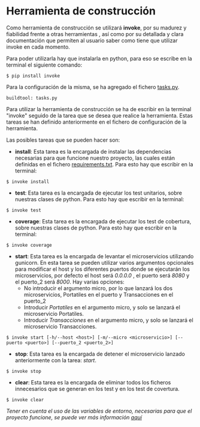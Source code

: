 # Herramienta de construcción

Como herramienta de construcción se utilizará **invoke**, por su madurez y fiabilidad frente a otras herramientas , así como por su detallada y clara documentación que permiten al usuario saber como tiene que utilizar invoke en cada momento.

Para poder utilizarla hay que instalarla en python, para eso se escribe en la terminal el siguiente comando:

```shell
$ pip install invoke
```

Para la configuración de la misma, se ha agregado el fichero [tasks.py](https://github.com/NSInductus/CC_Proyecto/blob/master/tasks.py).


```
buildtool: tasks.py
```

Para utilizar la herramienta de construcción se ha de escribir en la terminal "invoke" seguido de la tarea que se desea que realice la herramienta. Estas tareas se han definido anteriormente en el fichero de configuración de la herramienta.

Las posibles tareas que se pueden hacer son:

* **install**: Esta tarea es la encargada de instalar las dependencias necesarias para que funcione nuestro proyecto, las cuales están definidas en el fichero [requirements.txt](https://github.com/NSInductus/CC_Proyecto/blob/master/requirements.txt). Para esto hay que escribir en la terminal:
```
$ invoke install
```

* **test**: Esta tarea es la encargada de ejecutar los test unitarios, sobre nuestras clases de python. Para esto hay que escribir en la terminal:
```
$ invoke test
```

* **coverage**: Esta tarea es la encargada de ejecutar los test de cobertura, sobre nuestras clases de python. Para esto hay que escribir en la terminal:
```
$ invoke coverage
```

* **start**: Esta tarea es la encargada de levantar el microservicios utilizando gunicorn. En esta tarea se pueden utilizar varios argumentos opcionales para modificar el host y los diferentes puertos donde se ejecutarán los microservicios, por defecto el host será *0.0.0.0* , el puerto será *8080* y el puerto_2 será *8000*.
Hay varias opciones:
  * No introducir el argumento micro, por lo que lanzará los dos microservicios, Portatiles en el puerto y Transacciones en el puerto_2
  * Introducir *Portatiles* en el argumento micro, y solo se lanzará el microservicio Portatiles.
  * Introducir *Transacciones* en el argumento micro, y solo se lanzará el microservicio Transacciones.

```
$ invoke start [-h/--host <host>] [-m/--micro <microservicio>] [--puerto <puerto>] [--puerto_2 <puerto_2>]
```

* **stop**: Esta tarea es la encargada de detener el microservicio lanzado anteriormente con la tarea: *start*.
```
$ invoke stop
```
* **clear**: Esta tarea es la encargada de eliminar todos los ficheros innecesarios que se generan en los test y en los test de covertura.
```
$ invoke clear
```

*Tener en cuenta el uso de las variables de entorno, necesarias para que el proyecto funcione, se puede ver más información [aquí](variables_de_entorno.md)*